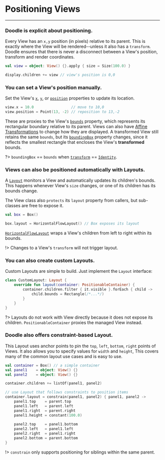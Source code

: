 # Positioning Views
-------------------

### Doodle is explicit about positioning.

Every View has an `x,y` position (in pixels) relative to its parent. This is exactly where the View will be rendered--unless it also has
a `transform`. Doodle ensures that there is never a disconnect between a View's position, transform and render coordinates.

```kotlin
val view = object: View() {}.apply { size = Size(100.0) }

display.children += view // view's position is 0,0
```

### You can set a View's position manually.

Set the View's [`x`](https://github.com/pusolito/doodle/blob/master/Core/src/commonMain/kotlin/com/nectar/doodle/core/View.kt#L77),
[`y`](https://github.com/pusolito/doodle/blob/master/Core/src/commonMain/kotlin/com/nectar/doodle/core/View.kt#L82), or
[`position`](https://github.com/pusolito/doodle/blob/master/Core/src/commonMain/kotlin/com/nectar/doodle/core/View.kt#L87) properties to update
its location.

```kotlin
view.x = 10.0                 // move to 10,0
view.position = Point(13, -2) // reposition to 13,-2
```

These are proxies to the View's [`bounds`](https://github.com/pusolito/doodle/blob/master/Core/src/commonMain/kotlin/com/nectar/doodle/core/View.kt#L110)
property, which represents its rectangular boundary relative to its parent. Views can also have
[Affine Transformations](https://en.wikipedia.org/wiki/Affine_transformation) to change how they are displayed. A transformed View still
retains the same `bounds`, but its [`boundingBox`](https://github.com/pusolito/doodle/blob/master/Core/src/commonMain/kotlin/com/nectar/doodle/core/View.kt#L158) property changes, since it reflects the smallest rectangle that encloses the View's
**transformed** bounds.

?> `boundingBox` == `bounds` when
[`transform`](https://github.com/pusolito/doodle/blob/master/Core/src/commonMain/kotlin/com/nectar/doodle/core/View.kt#L144) ==
[`Identity`](https://github.com/pusolito/doodle/blob/master/Core/src/commonMain/kotlin/com/nectar/doodle/drawing/AffineTransform.kt#L134).

### Views can also be positioned automatically with Layouts.

A [`Layout`](https://github.com/pusolito/doodle/blob/master/Core/src/commonMain/kotlin/com/nectar/doodle/core/Layout.kt#L75) monitors a View
and automatically updates its children's bounds. This happens whenever View's `size` changes, or one of its children has its bounds change.

The View class also `protects` its `layout` property from callers, but sub-classes are free to expose
it.

```kotlin
val box = Box()

box.layout = HorizontalFlowLayout() // Box exposes its layout
```

[`HorizontalFlowLayout`](https://github.com/pusolito/doodle/blob/master/Core/src/commonMain/kotlin/com/nectar/doodle/layout/HorizontalFlowLayout.kt#L16)
wraps a View's children from left to right within its bounds.

!> Changes to a View's `transform` will not trigger layout.

### You can also create custom Layouts.

Custom Layouts are simple to build. Just implement the `Layout` interface:

```kotlin
class CustomLayout: Layout {
    override fun layout(container: PositionableContainer) {
        container.children.filter { it.visible }.forEach { child ->
            child.bounds = Rectangle(/*...*/)
        }
    }
}
```

?> Layouts do not work with View directly because it does not expose its children. `PositionableContainer` proxies the
managed View instead.

### Doodle also offers constraint-based Layout.

This Layout uses anchor points to pin the `top`, `left`, `bottom`, `right` points of Views. It also allows you to specify values
for `width` and `height`, This covers many of the common layout use cases and is easy to use.

```kotlin
val container = Box() // a simple container
val panel1    = object: View() {}
val panel2    = object: View() {}

container.children += listOf(panel1, panel2)

// use Layout that follows constraints to position items
container.layout = constrain(panel1, panel2) { panel1, panel2 ->
    panel1.top    = parent.top
    panel1.left   = parent.left
    panel1.right  = parent.right
    panel1.height = constant(100.0)
    
    panel2.top    = panel1.bottom
    panel2.left   = panel1.left
    panel2.right  = panel1.right
    panel2.bottom = parent.bottom
}
```

!> `constrain` only supports positioning for siblings within the same parent.